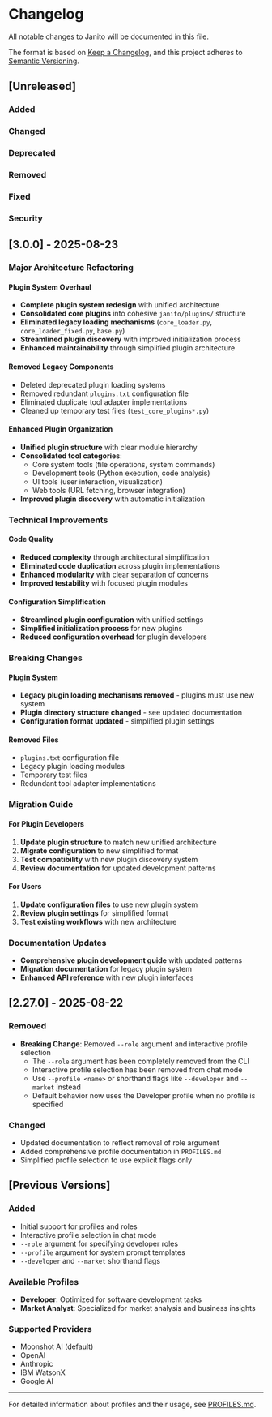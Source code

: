 # Changelog

All notable changes to Janito will be documented in this file.

The format is based on [Keep a Changelog](https://keepachangelog.com/en/1.0.0/),
and this project adheres to [Semantic Versioning](https://semver.org/spec/v2.0.0.html).

## [Unreleased]

### Added

### Changed

### Deprecated

### Removed

### Fixed

### Security

## [3.0.0] - 2025-08-23

### Major Architecture Refactoring

#### Plugin System Overhaul
- **Complete plugin system redesign** with unified architecture
- **Consolidated core plugins** into cohesive `janito/plugins/` structure
- **Eliminated legacy loading mechanisms** (`core_loader.py`, `core_loader_fixed.py`, `base.py`)
- **Streamlined plugin discovery** with improved initialization process
- **Enhanced maintainability** through simplified plugin architecture

#### Removed Legacy Components
- Deleted deprecated plugin loading systems
- Removed redundant `plugins.txt` configuration file
- Eliminated duplicate tool adapter implementations
- Cleaned up temporary test files (`test_core_plugins*.py`)

#### Enhanced Plugin Organization
- **Unified plugin structure** with clear module hierarchy
- **Consolidated tool categories**:
  - Core system tools (file operations, system commands)
  - Development tools (Python execution, code analysis)
  - UI tools (user interaction, visualization)
  - Web tools (URL fetching, browser integration)
- **Improved plugin discovery** with automatic initialization

### Technical Improvements

#### Code Quality
- **Reduced complexity** through architectural simplification
- **Eliminated code duplication** across plugin implementations
- **Enhanced modularity** with clear separation of concerns
- **Improved testability** with focused plugin modules

#### Configuration Simplification
- **Streamlined plugin configuration** with unified settings
- **Simplified initialization process** for new plugins
- **Reduced configuration overhead** for plugin developers

### Breaking Changes

#### Plugin System
- **Legacy plugin loading mechanisms removed** - plugins must use new system
- **Plugin directory structure changed** - see updated documentation
- **Configuration format updated** - simplified plugin settings

#### Removed Files
- `plugins.txt` configuration file
- Legacy plugin loading modules
- Temporary test files
- Redundant tool adapter implementations

### Migration Guide

#### For Plugin Developers
1. **Update plugin structure** to match new unified architecture
2. **Migrate configuration** to new simplified format
3. **Test compatibility** with new plugin discovery system
4. **Review documentation** for updated development patterns

#### For Users
1. **Update configuration files** to use new plugin system
2. **Review plugin settings** for simplified format
3. **Test existing workflows** with new architecture

### Documentation Updates
- **Comprehensive plugin development guide** with updated patterns
- **Migration documentation** for legacy plugin system
- **Enhanced API reference** with new plugin interfaces

## [2.27.0] - 2025-08-22

### Removed

- **Breaking Change**: Removed `--role` argument and interactive profile selection
  - The `--role` argument has been completely removed from the CLI
  - Interactive profile selection has been removed from chat mode
  - Use `--profile <name>` or shorthand flags like `--developer` and `--market` instead
  - Default behavior now uses the Developer profile when no profile is specified

### Changed

- Updated documentation to reflect removal of role argument
- Added comprehensive profile documentation in `PROFILES.md`
- Simplified profile selection to use explicit flags only

## [Previous Versions]

### Added

- Initial support for profiles and roles
- Interactive profile selection in chat mode
- `--role` argument for specifying developer roles
- `--profile` argument for system prompt templates
- `--developer` and `--market` shorthand flags

### Available Profiles

- **Developer**: Optimized for software development tasks
- **Market Analyst**: Specialized for market analysis and business insights

### Supported Providers

- Moonshot AI (default)
- OpenAI
- Anthropic
- IBM WatsonX
- Google AI

---

For detailed information about profiles and their usage, see [PROFILES.md](PROFILES.md).